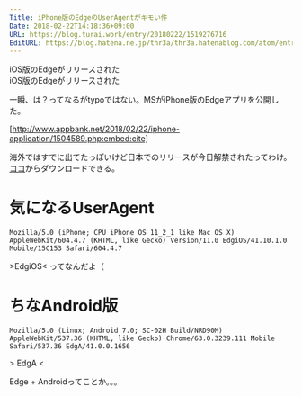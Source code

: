 ```yaml
---
Title: iPhone版のEdgeのUserAgentがキモい件
Date: 2018-02-22T14:18:36+09:00
URL: https://blog.turai.work/entry/20180222/1519276716
EditURL: https://blog.hatena.ne.jp/thr3a/thr3a.hatenablog.com/atom/entry/17391345971618689104
---
```


iOS版のEdgeがリリースされた  
iOS版のEdgeがリリースされた  

一瞬、は？ってなるがtypoではない。MSがiPhone版のEdgeアプリを公開した。

[http://www.appbank.net/2018/02/22/iphone-application/1504589.php:embed:cite]

海外ではすでに出てたっぽいけど日本でのリリースが今日解禁されたってわけ。[ココ](https://itunes.apple.com/jp/app/microsoft-edge/id1288723196/)からダウンロードできる。

# 気になるUserAgent

```
Mozilla/5.0 (iPhone; CPU iPhone OS 11_2_1 like Mac OS X) AppleWebKit/604.4.7 (KHTML, like Gecko) Version/11.0 EdgiOS/41.10.1.0 Mobile/15C153 Safari/604.4.7
```

\>EdgiOS< ってなんだよ（

# ちなAndroid版

```
Mozilla/5.0 (Linux; Android 7.0; SC-02H Build/NRD90M) AppleWebKit/537.36 (KHTML, like Gecko) Chrome/63.0.3239.111 Mobile Safari/537.36 EdgA/41.0.0.1656
```

\> EdgA <

Edge + Androidってことか。。。
